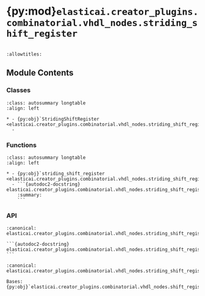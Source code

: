 # {py:mod}`elasticai.creator_plugins.combinatorial.vhdl_nodes.striding_shift_register`

```{py:module} elasticai.creator_plugins.combinatorial.vhdl_nodes.striding_shift_register
```

```{autodoc2-docstring} elasticai.creator_plugins.combinatorial.vhdl_nodes.striding_shift_register
:allowtitles:
```

## Module Contents

### Classes

````{list-table}
:class: autosummary longtable
:align: left

* - {py:obj}`StridingShiftRegister <elasticai.creator_plugins.combinatorial.vhdl_nodes.striding_shift_register.StridingShiftRegister>`
  -
````

### Functions

````{list-table}
:class: autosummary longtable
:align: left

* - {py:obj}`striding_shift_register <elasticai.creator_plugins.combinatorial.vhdl_nodes.striding_shift_register.striding_shift_register>`
  - ```{autodoc2-docstring} elasticai.creator_plugins.combinatorial.vhdl_nodes.striding_shift_register.striding_shift_register
    :summary:
    ```
````

### API

````{py:function} striding_shift_register(node: elasticai.creator.ir2vhdl.VhdlNode)
:canonical: elasticai.creator_plugins.combinatorial.vhdl_nodes.striding_shift_register.striding_shift_register

```{autodoc2-docstring} elasticai.creator_plugins.combinatorial.vhdl_nodes.striding_shift_register.striding_shift_register
```
````

```{py:class} StridingShiftRegister(node: elasticai.creator.ir2vhdl.VhdlNode)
:canonical: elasticai.creator_plugins.combinatorial.vhdl_nodes.striding_shift_register.StridingShiftRegister

Bases: {py:obj}`elasticai.creator_plugins.combinatorial.vhdl_nodes.shift_register.ShiftRegister`

```
